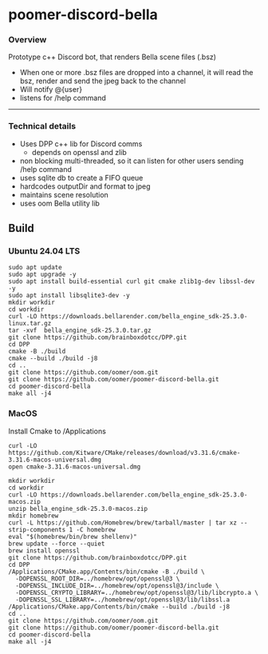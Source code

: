 # poomer-discord-bella

### Overview

Prototype c++ Discord bot, that renders Bella scene files (.bsz)
- When one or more .bsz files are dropped into a channel, it will read the bsz, render and  send the jpeg back to the channel
- Will notify @{user}  
- listens for /help command 

----
### Technical details
- Uses DPP c++ lib for Discord comms
    - depends on openssl and zlib 
- non blocking multi-threaded, so it can listen for other users sending /help command 
- uses sqlite db to create a FIFO queue
- hardcodes outputDir and format to jpeg
- maintains scene resolution
- uses oom Bella utility lib

## Build

### Ubuntu 24.04 LTS

```
sudo apt update
sudo apt upgrade -y
sudo apt install build-essential curl git cmake zlib1g-dev libssl-dev -y
sudo apt install libsqlite3-dev -y
mkdir workdir
cd workdir
curl -LO https://downloads.bellarender.com/bella_engine_sdk-25.3.0-linux.tar.gz
tar -xvf  bella_engine_sdk-25.3.0.tar.gz
git clone https://github.com/brainboxdotcc/DPP.git
cd DPP
cmake -B ./build
cmake --build ./build -j8
cd ..
git clone https://github.com/oomer/oom.git
git clone https://github.com/oomer/poomer-discord-bella.git
cd poomer-discord-bella
make all -j4
```

### MacOS

Install Cmake to /Applications
```
curl -LO https://github.com/Kitware/CMake/releases/download/v3.31.6/cmake-3.31.6-macos-universal.dmg
open cmake-3.31.6-macos-universal.dmg
```


```
mkdir workdir
cd workdir
curl -LO https://downloads.bellarender.com/bella_engine_sdk-25.3.0-macos.zip
unzip bella_engine_sdk-25.3.0-macos.zip
mkdir homebrew
curl -L https://github.com/Homebrew/brew/tarball/master | tar xz --strip-components 1 -C homebrew
eval "$(homebrew/bin/brew shellenv)"
brew update --force --quiet
brew install openssl
git clone https://github.com/brainboxdotcc/DPP.git
cd DPP
/Applications/CMake.app/Contents/bin/cmake -B ./build \
  -DOPENSSL_ROOT_DIR=../homebrew/opt/openssl@3 \
  -DOPENSSL_INCLUDE_DIR=../homebrew/opt/openssl@3/include \
  -DOPENSSL_CRYPTO_LIBRARY=../homebrew/opt/openssl@3/lib/libcrypto.a \
  -DOPENSSL_SSL_LIBRARY=../homebrew/opt/openssl@3/lib/libssl.a
/Applications/CMake.app/Contents/bin/cmake --build ./build -j8
cd ..
git clone https://github.com/oomer/oom.git
git clone https://github.com/oomer/poomer-discord-bella.git
cd poomer-discord-bella
make all -j4
```


